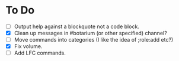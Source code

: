 # To Do

 - [ ] Output help against a blockquote not a code block.
 - [X] Clean up messages in #botarium (or other specified) channel?
 - [ ] Move commands into categories (I like the idea of ;role:add etc?)
 - [X] Fix volume.
 - [ ] Add LFC commands.
